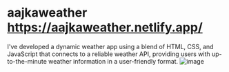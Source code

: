# aajkaweather https://aajkaweather.netlify.app/
I've developed a dynamic weather app using a blend of HTML, CSS, and JavaScript that connects to a reliable weather API, providing users with up-to-the-minute weather information in a user-friendly format.
![image](https://github.com/aayushkakkar26/aajkaweather/assets/90572988/3895c415-f53b-4355-98ad-07f851ca7b5d)

